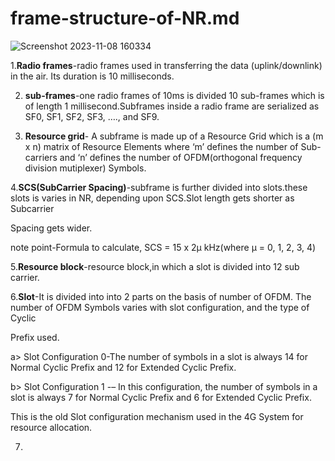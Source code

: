 # frame-structure-of-NR.md

![Screenshot 2023-11-08 160334](https://github.com/Riyatomar14/frame-structure-of-NR.md/assets/143107173/b7bcc1d9-778f-47ed-adf3-8811339a3ed8)

1.**Radio frames**-radio frames used in transferring the data (uplink/downlink) in the air. Its duration is 10 milliseconds.

2. **sub-frames**-one radio frames of 10ms is divided 10 sub-frames which is of length 1 millisecond.Subframes inside a radio frame are serialized as SF0, SF1, SF2, SF3, …., and SF9.

3. **Resource grid**- A subframe is made up of a Resource Grid which is a (m x n) matrix of Resource Elements where ‘m’ defines the number of Sub-carriers and ‘n’ defines the number of OFDM(orthogonal frequency division mutiplexer) Symbols.

4.**SCS(SubCarrier Spacing)**-subframe is further divided into slots.these slots is varies in NR, depending upon SCS.Slot length gets shorter as Subcarrier 

Spacing gets wider.

note point-Formula to calculate, SCS = 15 x 2μ kHz(where μ = 0, 1, 2, 3, 4)

5.**Resource block**-resource block,in which a slot is divided into 12 sub carrier.

6.**Slot**-It is divided into into 2 parts on the basis of number of OFDM. The number of OFDM Symbols varies with slot configuration, and the type of Cyclic

Prefix used.

 a> Slot Configuration 0-The number of symbols in a slot is always 14 for Normal Cyclic Prefix and 12 for Extended Cyclic Prefix. 
 
 b> Slot Configuration 1 -– In this configuration, the number of symbols in a slot is always 7 for Normal Cyclic Prefix and 6 for Extended Cyclic Prefix.
 
 This is the old Slot configuration mechanism used in the 4G System for resource allocation.

 7.

 
